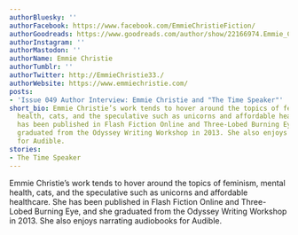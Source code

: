 ```yaml
---
authorBluesky: ''
authorFacebook: https://www.facebook.com/EmmieChristieFiction/
authorGoodreads: https://www.goodreads.com/author/show/22166974.Emmie_Christie
authorInstagram: ''
authorMastodon: ''
authorName: Emmie Christie
authorTumblr: ''
authorTwitter: http://EmmieChristie33./
authorWebsite: https://www.emmiechristie.com/
posts:
- 'Issue 049 Author Interview: Emmie Christie and "The Time Speaker"'
short_bio: Emmie Christie’s work tends to hover around the topics of feminism, mental
  health, cats, and the speculative such as unicorns and affordable healthcare. She
  has been published in Flash Fiction Online and Three-Lobed Burning Eye, and she
  graduated from the Odyssey Writing Workshop in 2013. She also enjoys narrating audiobooks
  for Audible.
stories:
- The Time Speaker
---
```


Emmie Christie’s work tends to hover around the topics of feminism, mental health, cats, and the speculative such as unicorns and affordable healthcare. She has been published in Flash Fiction Online and Three-Lobed Burning Eye, and she graduated from the Odyssey Writing Workshop in 2013. She also enjoys narrating audiobooks for Audible.